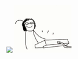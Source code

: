 
<p float="left">
  <img src="https://github-readme-stats.vercel.app/api/top-langs/?username=anthfgreco&langs_count=10&layout=compact&theme=graywhite width="50%" />
  <img src="programming.gif" width="30%"/>
<p>

